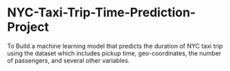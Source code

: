# NYC-Taxi-Trip-Time-Prediction-Project
To Build a machine learning model that predicts the duration of NYC taxi trip using the dataset which includes pickup time, geo-coordinates, the number of passengers, and several other variables.
